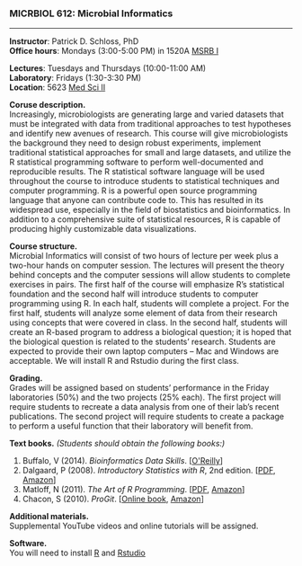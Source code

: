 ### **MICRBIOL 612:  Microbial Informatics**
***

**Instructor**:  Patrick D. Schloss, PhD    
**Office hours**:  Mondays (3:00-5:00 PM) in 1520A [MSRB I](https://www.google.com/maps/place/Medical+Science+Research+Bldg+I,+Ann+Arbor,+MI+48109/@42.2845966,-83.7342511,17z/data=!3m1!4b1!4m2!3m1!1s0x883cae690be95279:0x6d7896411c184fb8)

**Lectures**:  Tuesdays and Thursdays (10:00-11:00 AM)    
**Laboratory**:  Fridays (1:30-3:30 PM)     
**Location**: 5623 [Med Sci II](https://www.google.com/maps/place/Medical+Science+Unit+II,+Ann+Arbor,+MI+48109/@42.2842595,-83.7337699,17z/data=!3m1!4b1!4m2!3m1!1s0x883cae69a83e69f9:0x3efc30219f999d37)



**Coruse description.**  
Increasingly, microbiologists are generating large and varied datasets that must be integrated with data from traditional approaches to test hypotheses and identify new avenues of research.  This course will give microbiologists the background they need to design robust experiments, implement traditional statistical approaches for small and large datasets, and utilize the R statistical programming software to perform well-documented and reproducible results.  The R statistical software language will be used throughout the course to introduce students to statistical techniques and computer programming.  R is a powerful open source programming language that anyone can contribute code to.  This has resulted in its widespread use, especially in the field of biostatistics and bioinformatics.  In addition to a comprehensive suite of statistical resources, R is capable of producing highly customizable data visualizations.

**Course structure.**  
Microbial Informatics will consist of two hours of lecture per week plus a two-hour hands on computer session.  The lectures will present the theory behind concepts and the computer sessions will allow students to complete exercises in pairs.  The first half of the course will emphasize R’s statistical foundation and the second half will introduce students to computer programming using R.  In each half, students will complete a project.  For the first half, students will analyze some element of data from their research using concepts that were covered in class.  In the second half, students will create an R-based program to address a biological question; it is hoped that the biological question is related to the students’ research.  Students are expected to provide their own laptop computers – Mac and Windows are acceptable.  We will install R and Rstudio during the first class.

**Grading.**  
Grades will be assigned based on students’ performance in the Friday laboratories (50%) and the two projects (25% each). The first project will require students to recreate a data analysis from one of their lab’s recent publications. The second project will require students to create a package to perform a useful function that their laboratory will benefit from.

**Text books.** *(Students should obtain the following books:)*    
1. Buffalo, V (2014). *Bioinformatics Data Skills*. [[O'Reilly](http://shop.oreilly.com/product/0636920030157.do)]     
2. Dalgaard, P (2008).  *Introductory Statistics with R*, 2nd edition. [[PDF](http://www.academia.dk/BiologiskAntropologi/Epidemiologi/PDF/Introductory_Statistics_with_R__2nd_ed.pdf), [Amazon](http://www.amazon.com/Introductory-Statistics-R-Computing/dp/0387954759)]     
3. Matloff, N  (2011).  *The Art of R Programming*. [[PDF](http://www.google.com/url?sa=t&rct=j&q=&esrc=s&source=web&cd=1&ved=0CCAQFjAA&url=http%3A%2F%2Fsens.tistory.com%2Fattachment%2Fcfile8.uf%402375DC3D515423F9110CA1.pdf&ei=E-8FVO6dAYmnggSttoD4Bg&usg=AFQjCNE1UmWRG3i9ugNDSXN2WjRSTkkUjA&sig2=U958L8LG42vuhHdPKKBHHw&bvm=bv.74115972,d.eXY), [Amazon](http://www.amazon.com/Art-Programming-Statistical-Software-Design/dp/1593273843/ref=sr_1_1?s=books&ie=UTF8&qid=1409674972&sr=1-1&keywords=the+art+of+r+programming)]     
4. Chacon, S (2010). *ProGit*. [[Online book](http://git-scm.com/book), [Amazon](http://www.amazon.com/Pro-Git-Scott-Chacon/dp/1430218339)]

**Additional materials.**   
Supplemental YouTube videos and online tutorials will be assigned.
 
**Software.**   
You will need to install [R](http://mirrors.nics.utk.edu/cran/) and [Rstudio](http://www.rstudio.com/)
